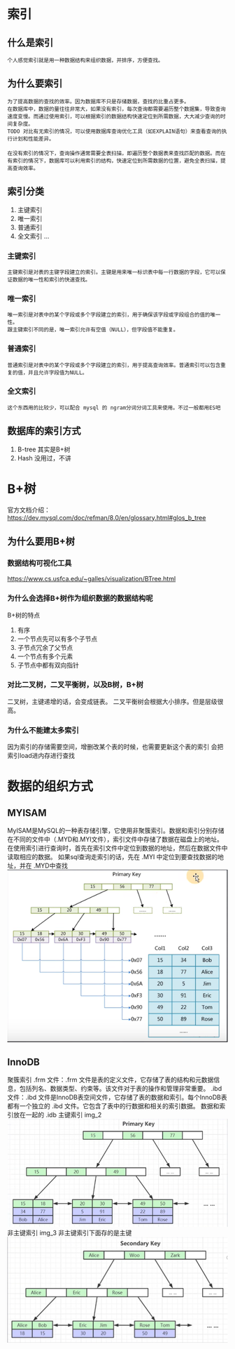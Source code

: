 # 索引

## 什么是索引

```text
个人感觉索引就是用一种数据结构来组织数据，并排序，方便查找。
```

## 为什么要索引
```text
为了提高数据的查找的效率。因为数据库不只是存储数据，查找的比重占更多。
在数据库中，数据的量往往非常大，如果没有索引，每次查询都需要遍历整个数据集，导致查询速度变慢。而通过使用索引，可以根据索引的数据结构快速定位到所需数据，大大减少查询的时间复杂度。
TODO 对比有无索引的情况，可以使用数据库查询优化工具（如EXPLAIN语句）来查看查询的执行计划和性能差异。

在没有索引的情况下，查询操作通常需要全表扫描，即遍历整个数据表来查找匹配的数据。而在有索引的情况下，数据库可以利用索引的结构，快速定位到所需数据的位置，避免全表扫描，提高查询效率。
```

## 索引分类
1. 主键索引
2. 唯一索引
3. 普通索引
4. 全文索引
...

### 主键索引
```text
主键索引是对表的主键字段建立的索引。主键是用来唯一标识表中每一行数据的字段，它可以保证数据的唯一性和索引的快速查找。
```

### 唯一索引
```text
唯一索引是对表中的某个字段或多个字段建立的索引，用于确保该字段或字段组合的值的唯一性。
跟主键索引不同的是，唯一索引允许有空值（NULL），但字段值不能重复。
```

### 普通索引
```text
普通索引是对表中的某个字段或多个字段建立的索引，用于提高查询效率。普通索引可以包含重复的值，并且允许字段值为NULL。
```

### 全文索引
```text
这个东西用的比较少，可以配合 mysql 的 ngram分词分词工具来使用。不过一般都用ES吧
```

## 数据库的索引方式
1. B-tree 其实是B+树
2. Hash   没用过，不讲

# B+树
官方文档介绍：https://dev.mysql.com/doc/refman/8.0/en/glossary.html#glos_b_tree

## 为什么要用B+树

### 数据结构可视化工具
https://www.cs.usfca.edu/~galles/visualization/BTree.html

### 为什么会选择B+树作为组织数据的数据结构呢
B+树的特点
1. 有序
2. 一个节点先可以有多个子节点
3. 子节点冗余了父节点
4. 一个节点有多个元素
5. 子节点中都有双向指针

### 对比二叉树，二叉平衡树，以及B树，B+树 
二叉树，主键递增的话，会变成链表。
二叉平衡树会根据大小排序。但是层级很高。

### 为什么不能建太多索引
因为索引的存储需要空间，增删改某个表的时候，也需要更新这个表的索引
会把索引load进内存进行查找

# 数据的组织方式

## MYISAM
MyISAM是MySQL的一种表存储引擎，它使用非聚簇索引。数据和索引分别存储在不同的文件中（.MYD和.MYI文件），索引文件中存储了数据在磁盘上的地址。
在使用索引进行查询时，首先在索引文件中定位到数据的地址，然后在数据文件中读取相应的数据。
如果sql查询走索引的话，先在 .MYI 中定位到要查找数据的地址，并在 .MYD中查找
![非聚簇索引](./img/img_1.png)

## InnoDB
聚簇索引
.frm 文件：.frm 文件是表的定义文件，它存储了表的结构和元数据信息，包括列名、数据类型、约束等。该文件对于表的操作和管理非常重要。
.ibd 文件：.ibd 文件是InnoDB表空间文件，它存储了表的数据和索引。每个InnoDB表都有一个独立的 .ibd 文件。它包含了表中的行数据和相关的索引数据。
数据和索引放在一起的 .idb
主键索引 img_2
![主键索引](./img/img_2.png)
非主键索引 img_3 非主键索引下面存的是主键
![非主键索引](./img/img_3.png)
